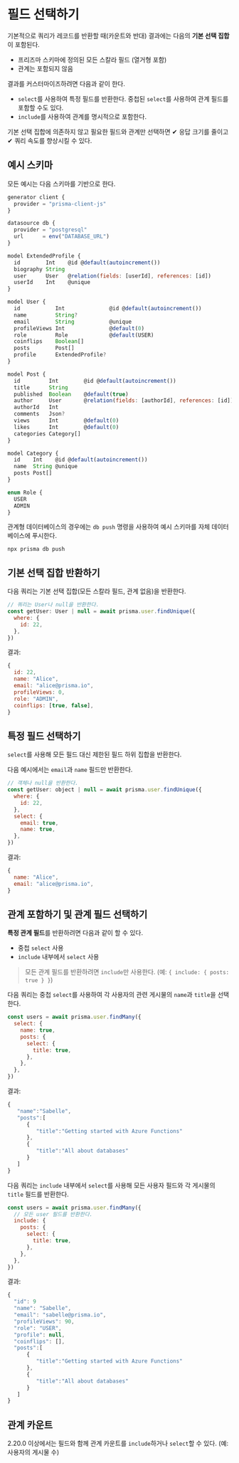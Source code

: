 # 필드 선택하기

기본적으로 쿼리가 레코드를 반환할 때(카운트와 반대) 결과에는 다음의 **기본 선택 집합**이 포함된다.

- 프리즈마 스키마에 정의된 모든 스칼라 필드 (열거형 포함)
- 관계는 포함되지 않음

결과를 커스터마이즈하려면 다음과 같이 한다.

- `select`를 사용하여 특정 필드를 반환한다. 중첩된 `select`를 사용하여 관계 필드를 포함할 수도 있다.
- `include`를 사용하여 관계를 명시적으로 포함한다.

기본 선택 집합에 의존하지 않고 필요한 필드와 관계만 선택하면 ✔ 응답 크기를 줄이고 ✔ 쿼리 속도를 향상시킬 수 있다.

## 예시 스키마

모든 예시는 다음 스키마를 기반으로 한다.

```js
generator client {
  provider = "prisma-client-js"
}

datasource db {
  provider = "postgresql"
  url      = env("DATABASE_URL")
}

model ExtendedProfile {
  id        Int    @id @default(autoincrement())
  biography String
  user      User   @relation(fields: [userId], references: [id])
  userId    Int    @unique
}

model User {
  id           Int              @id @default(autoincrement())
  name         String?
  email        String           @unique
  profileViews Int              @default(0)
  role         Role             @default(USER)
  coinflips    Boolean[]
  posts        Post[]
  profile      ExtendedProfile?
}

model Post {
  id         Int        @id @default(autoincrement())
  title      String
  published  Boolean    @default(true)
  author     User       @relation(fields: [authorId], references: [id])
  authorId   Int
  comments   Json?
  views      Int        @default(0)
  likes      Int        @default(0)
  categories Category[]
}

model Category {
  id    Int    @id @default(autoincrement())
  name  String @unique
  posts Post[]
}

enum Role {
  USER
  ADMIN
}
```

관계형 데이터베이스의 경우에는 `db push` 명령을 사용하여 예시 스키마를 자체 데이터베이스에 푸시한다.

```shell
npx prisma db push
```

## 기본 선택 집합 반환하기

다음 쿼리는 기본 선택 집합(모든 스칼라 필드, 관계 없음)을 반환한다.

```js
// 쿼리는 User나 null을 반환한다.
const getUser: User | null = await prisma.user.findUnique({
  where: {
    id: 22,
  },
})
```

결과:

```js
{
  id: 22,
  name: "Alice",
  email: "alice@prisma.io",
  profileViews: 0,
  role: "ADMIN",
  coinflips: [true, false],
}
```

## 특정 필드 선택하기

`select`를 사용해 모든 필드 대신 제한된 필드 하위 집합을 반환한다.

다음 예시에서는 `email`과 `name` 필드만 반환한다.

```js
// 객체나 null을 반환한다.
const getUser: object | null = await prisma.user.findUnique({
  where: {
    id: 22,
  },
  select: {
    email: true,
    name: true,
  },
})
```

결과:

```js
{
  name: "Alice",
  email: "alice@prisma.io",
}
```

## 관계 포함하기 및 관계 필드 선택하기

**특정 관계 필드**를 반환하려면 다음과 같이 할 수 있다.

- 중첩 `select` 사용
- `include` 내부에서 `select` 사용

> 모든 관계 필드를 반환하려면 `include`만 사용한다. (예: `{ include: { posts: true } }`)

다음 쿼리는 중첩 `select`를 사용하여 각 사용자의 관련 게시물의 `name`과 `title`을 선택한다.

```js
const users = await prisma.user.findMany({
  select: {
    name: true,
    posts: {
      select: {
        title: true,
      },
    },
  },
})
```

결과:

```js
{
   "name":"Sabelle",
   "posts":[
      {
         "title":"Getting started with Azure Functions"
      },
      {
         "title":"All about databases"
      }
   ]
}
```

다음 쿼리는 `include` 내부에서 `select`를 사용해 모든 사용자 필드와 각 게시물의 `title` 필드를 반환한다.

```js
const users = await prisma.user.findMany({
  // 모든 user 필드를 반환한다.
  include: {
    posts: {
      select: {
        title: true,
      },
    },
  },
})
```

결과:

```js
{
  "id": 9
  "name": "Sabelle",
  "email": "sabelle@prisma.io",
  "profileViews": 90,
  "role": "USER",
  "profile": null,
  "coinflips": [],
  "posts":[
      {
         "title":"Getting started with Azure Functions"
      },
      {
         "title":"All about databases"
      }
   ]
}
```

## 관계 카운트

2.20.0 이상에서는 필드와 함께 관계 카운트를 `include`하거나 `select`할 수 있다. (예: 사용자의 게시물 수)

